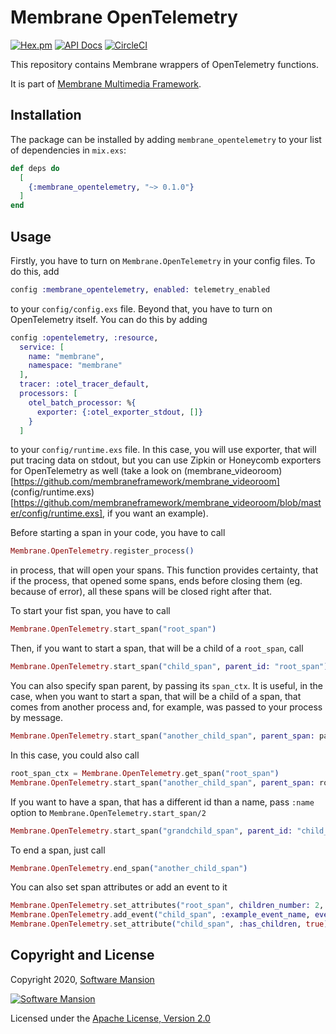 # Membrane OpenTelemetry

[![Hex.pm](https://img.shields.io/hexpm/v/membrane_opentelemetry.svg)](https://hex.pm/packages/membrane_opentelemetry)
[![API Docs](https://img.shields.io/badge/api-docs-yellow.svg?style=flat)](https://hexdocs.pm/membrane_opentelemetry)
[![CircleCI](https://circleci.com/gh/membraneframework/membrane_opentelemetry.svg?style=svg)](https://circleci.com/gh/membraneframework/membrane_opentelemetry)

This repository contains Membrane wrappers of OpenTelemetry functions.

It is part of [Membrane Multimedia Framework](https://membraneframework.org).

## Installation

The package can be installed by adding `membrane_opentelemetry` to your list of dependencies in `mix.exs`:

```elixir
def deps do
  [
    {:membrane_opentelemetry, "~> 0.1.0"}
  ]
end
```

## Usage

Firstly, you have to turn on `Membrane.OpenTelemetry` in your config files. To do this, add 
```elixir
config :membrane_opentelemetry, enabled: telemetry_enabled
```
to your `config/config.exs` file. Beyond that, you have to turn on OpenTelemetry itself. You can do this by adding 
```elixir
config :opentelemetry, :resource,
  service: [
    name: "membrane",
    namespace: "membrane"
  ],
  tracer: :otel_tracer_default,
  processors: [
    otel_batch_processor: %{
      exporter: {:otel_exporter_stdout, []}
    }
  ]
```
to your `config/runtime.exs` file. In this case, you will use exporter, that will put tracing data on stdout, but you can use Zipkin or Honeycomb exporters for OpenTelemetry as well (take a look on (membrane_videoroom)[https://github.com/membraneframework/membrane_videoroom] (config/runtime.exs)[https://github.com/membraneframework/membrane_videoroom/blob/master/config/runtime.exs], if you want an example).

Before starting a span in your code, you have to call 
```elixir
Membrane.OpenTelemetry.register_process()
```
in process, that will open your spans. This function provides certainty, that if the process, that opened some spans, ends before closing them (eg. because of error), all these spans will be closed right after that.

To start your fist span, you have to call 
```elixir
Membrane.OpenTelemetry.start_span("root_span")
```

Then, if you want to start a span, that will be a child of a `root_span`, call
```elixir
Membrane.OpenTelemetry.start_span("child_span", parent_id: "root_span")
```

You can also specify span parent, by passing its `span_ctx`. It is useful, in the case, when you want to start a span, that will be a child of a span, that comes from another process and, for example, was passed to your process by message.
```elixir
Membrane.OpenTelemetry.start_span("another_child_span", parent_span: parent_span_ctx) 
```
In this case, you could also call 
```elixir
root_span_ctx = Membrane.OpenTelemetry.get_span("root_span")
Membrane.OpenTelemetry.start_span("another_child_span", parent_span: root_span_ctx) 
```

If you want to have a span, that has a different id than a name, pass `:name` option to `Membrane.OpenTelemetry.start_span/2`
```elixir
Membrane.OpenTelemetry.start_span("grandchild_span", parent_id: "child_span", name: "grandchild_span_name") 
```

To end a span, just call
```elixir
Membrane.OpenTelemetry.end_span("another_child_span")
```

You can also set span attributes or add an event to it
```elixir
Membrane.OpenTelemetry.set_attributes("root_span", children_number: 2, is_root_span: true)
Membrane.OpenTelemetry.add_event("child_span", :example_event_name, event_attribute_key: "event attribute value")
Membrane.OpenTelemetry.set_attribute("child_span", :has_children, true)
```

## Copyright and License

Copyright 2020, [Software Mansion](https://swmansion.com/?utm_source=git&utm_medium=readme&utm_campaign=membrane_opentelemetry)

[![Software Mansion](https://logo.swmansion.com/logo?color=white&variant=desktop&width=200&tag=membrane-github)](https://swmansion.com/?utm_source=git&utm_medium=readme&utm_campaign=membrane_opentelemetry)

Licensed under the [Apache License, Version 2.0](LICENSE)
